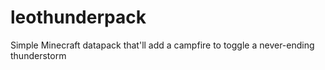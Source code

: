 # leothunderpack
Simple Minecraft datapack that'll add a campfire to toggle a never-ending thunderstorm
